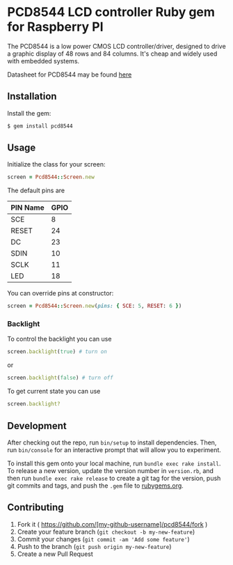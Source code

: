 # PCD8544 LCD controller Ruby gem for Raspberry PI

The PCD8544 is a low power CMOS LCD controller/driver, designed to drive a graphic display of 48 rows and 84 columns. It's cheap and widely used with embedded systems.

Datasheet for PCD8544 may be found [here](https://www.sparkfun.com/datasheets/LCD/Monochrome/Nokia5110.pdf)

## Installation

Install the gem:

```bash
$ gem install pcd8544
```

## Usage

Initialize the class for your screen:

```ruby
screen = Pcd8544::Screen.new
```

The default pins are

| PIN Name | GPIO |
|----------|------|
| SCE      |  8   |
| RESET    |  24  |
| DC       |  23  |
| SDIN     |  10  |
| SCLK     |  11  |
| LED      |  18  |

You can override pins at constructor:

```ruby
screen = Pcd8544::Screen.new(pins: { SCE: 5, RESET: 6 })
```

### Backlight

To control the backlight you can use

```ruby
screen.backlight(true) # turn on
```

or

```ruby
screen.backlight(false) # turn off
```

To get current state you can use


```ruby
screen.backlight?
```


## Development

After checking out the repo, run `bin/setup` to install dependencies. Then, run `bin/console` for an interactive prompt that will allow you to experiment.

To install this gem onto your local machine, run `bundle exec rake install`. To release a new version, update the version number in `version.rb`, and then run `bundle exec rake release` to create a git tag for the version, push git commits and tags, and push the `.gem` file to [rubygems.org](https://rubygems.org).

## Contributing

1. Fork it ( https://github.com/[my-github-username]/pcd8544/fork )
2. Create your feature branch (`git checkout -b my-new-feature`)
3. Commit your changes (`git commit -am 'Add some feature'`)
4. Push to the branch (`git push origin my-new-feature`)
5. Create a new Pull Request
